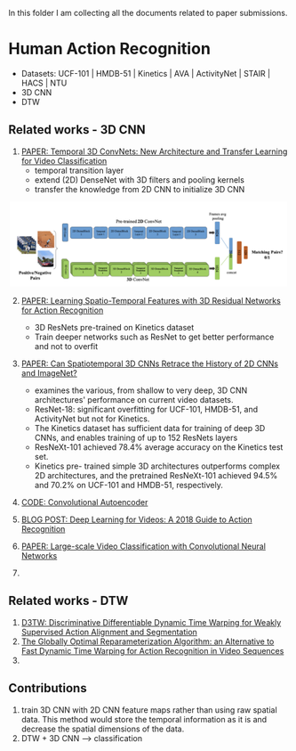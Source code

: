 In this folder I am collecting all the documents related to paper submissions.

# Human Action Recognition

- Datasets: UCF-101 | HMDB-51 | Kinetics | AVA | ActivityNet | STAIR | HACS | NTU
- 3D CNN
- DTW

## Related works - 3D CNN
1. [PAPER: Temporal 3D ConvNets: New Architecture and Transfer Learning for Video Classification](https://arxiv.org/pdf/1711.08200.pdf)
      - temporal transition layer
      - extend (2D) DenseNet with 3D filters and pooling kernels
      - transfer the knowledge from 2D CNN to initialize 3D CNN

<p align="center"> <img src="https://github.com/alisher-ai/phd-studies/blob/main/figures/temporal-3d-convnets.png" width="500" /> </p>
  
2.  [PAPER: Learning Spatio-Temporal Features with 3D Residual Networks for Action Recognition](https://arxiv.org/pdf/1708.07632.pdf)
      - 3D ResNets pre-trained on Kinetics dataset
      - Train deeper networks such as ResNet to get better performance and not to overfit 
3.  [PAPER: Can Spatiotemporal 3D CNNs Retrace the History of 2D CNNs and ImageNet?](https://arxiv.org/pdf/1711.09577.pdf)
      - examines the various, from shallow to very deep, 3D CNN architectures' performance on current video datasets. 
      - ResNet-18: significant overfitting for UCF-101, HMDB-51, and ActivityNet but not for Kinetics.
      - The Kinetics dataset has sufficient data for training of deep 3D CNNs, and enables training of up to 152 ResNets layers
      - ResNeXt-101 achieved 78.4% average accuracy on the Kinetics test set. 
      - Kinetics pre- trained simple 3D architectures outperforms complex 2D architectures, and the pretrained ResNeXt-101 achieved 94.5% and 70.2% on UCF-101 and HMDB-51, respectively.

5.  [CODE: Convolutional Autoencoder](https://github.com/udacity/deep-learning-v2-pytorch/tree/master/autoencoder/convolutional-autoencoder)
6.  [BLOG POST: Deep Learning for Videos: A 2018 Guide to Action Recognition](https://blog.qure.ai/notes/deep-learning-for-videos-action-recognition-review)
7.  [PAPER: Large-scale Video Classification with Convolutional Neural Networks](https://static.googleusercontent.com/media/research.google.com/en//pubs/archive/42455.pdf)
8.  



## Related works - DTW
1. [D3TW: Discriminative Differentiable Dynamic Time Warping for Weakly Supervised Action Alignment and Segmentation](https://openaccess.thecvf.com/content_CVPR_2019/papers/Chang_D3TW_Discriminative_Differentiable_Dynamic_Time_Warping_for_Weakly_Supervised_Action_CVPR_2019_paper.pdf)
2. [The Globally Optimal Reparameterization Algorithm: an Alternative to Fast Dynamic Time Warping for Action Recognition in Video Sequences](https://arxiv.org/abs/1807.05485)
3. 


## Contributions
1. train 3D CNN with 2D CNN feature maps rather than using raw spatial data. This method would store the temporal information as it is and decrease the spatial dimensions of the data.
2. DTW + 3D CNN --> classification 
